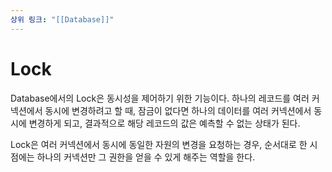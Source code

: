 ```yaml
---
상위 링크: "[[Database]]"
---
```

# Lock
Database에서의 Lock은 동시성을 제어하기 위한 기능이다. 하나의 레코드를 여러 커넥션에서 동시에 변경하려고 할 때, 잠금이 없다면 하나의 데이터를 여러 커넥션에서 동시에 변경하게 되고, 결과적으로 해당 레코드의 값은 예측할 수 없는 상태가 된다.

Lock은 여러 커넥션에서 동시에 동일한 자원의 변경을 요청하는 경우, 순서대로 한 시점에는 하나의 커넥션만 그 권한을 얻을 수 있게 해주는 역할을 한다.